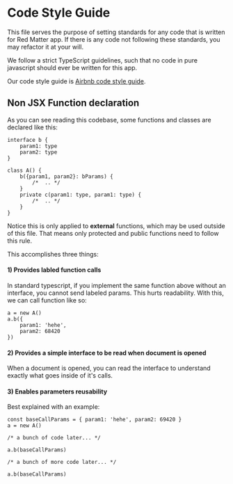 # Code Style Guide

This file serves the purpose of setting standards for any code that is written
for Red Matter app. If there is any code not following these standards, you
may refactor it at your will.

We follow a strict TypeScript guidelines, such that no code in pure javascript
should ever be written for this app.

Our code style guide is [Airbnb code style guide](https://github.com/airbnb/javascript/tree/master/react).

## Non JSX Function declaration

As you can see reading this codebase, some functions and classes are declared
like this:

```
interface b {
    param1: type
    param2: type
}

class A() {
    b({param1, param2}: bParams) {
        /*  .. */
    }
    private c(param1: type, param1: type) {
        /*  .. */
    }
}

```

Notice this is only applied to **external** functions, which may be used
outside of this file. That means only protected and public functions need
to follow this rule.

This accomplishes three things:

#### 1) Provides labled function calls

In standard typescript, if you implement the same function above without an
interface, you cannot send labeled params. This hurts readability. With this,
we can call function like so:

```
a = new A()
a.b({
    param1: 'hehe',
    param2: 68420
})
```

#### 2) Provides a simple interface to be read when document is opened

When a document is opened, you can read the interface to understand exactly
what goes inside of it's calls.

#### 3) Enables parameters reusability

Best explained with an example:

```
const baseCallParams = { param1: 'hehe', param2: 69420 }
a = new A()

/* a bunch of code later... */

a.b(baseCallParams)

/* a bunch of more code later... */

a.b(baseCallParams)
```

